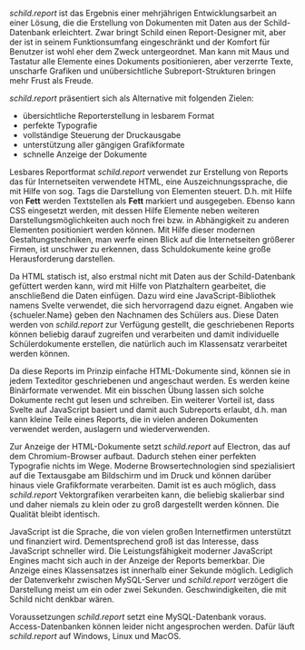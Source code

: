 _schild.report_ ist das Ergebnis einer mehrjährigen Entwicklungsarbeit an einer
Lösung, die die Erstellung von Dokumenten mit Daten aus der
Schild-Datenbank erleichtert. Zwar bringt Schild einen Report-Designer
mit, aber der ist in seinem Funktionsumfang eingeschränkt und der
Komfort für Benutzer ist wohl eher dem Zweck untergeordnet. Man kann
mit Maus und Tastatur alle Elemente eines Dokuments positionieren,
aber verzerrte Texte, unscharfe Grafiken und unübersichtliche
Subreport-Strukturen bringen mehr Frust als Freude.

_schild.report_ präsentiert sich als Alternative mit folgenden Zielen:

* übersichtliche Reporterstellung in lesbarem Format
* perfekte Typografie
* vollständige Steuerung der Druckausgabe
* unterstützung aller gängigen Grafikformate
* schnelle Anzeige der Dokumente

Lesbares Reportformat
_schild.report_ verwendet zur Erstellung von Reports das für Internetseiten
verwendete HTML, eine Auszeichnungssprache, die mit Hilfe von sog. Tags
die Darstellung von Elementen steuert. D.h. mit Hilfe von <b>Fett</b>
werden Textstellen als **Fett** markiert und ausgegeben. Ebenso kann CSS
eingesetzt werden, mit dessen Hilfe Elemente neben weiteren
Darstellungsmöglichkeiten auch noch frei bzw. in Abhängigkeit zu anderen
Elementen positioniert werden können. Mit Hilfe dieser modernen
Gestaltungstechniken, man werfe einen Blick auf die Internetseiten
größerer Firmen, ist unschwer zu erkennen, dass Schuldokumente keine
große Herausforderung darstellen.

Da HTML statisch ist, also erstmal nicht mit Daten aus der
Schild-Datenbank gefüttert werden kann, wird mit Hilfe von Platzhaltern
gearbeitet, die anschließend die Daten einfügen. Dazu wird eine
JavaScript-Bibliothek namens Svelte verwendet, die sich hervorragend
dazu eignet. Angaben wie {schueler.Name} geben den Nachnamen des
Schülers aus. Diese Daten werden von _schild.report_ zur Verfügung gestellt, die
geschriebenen Reports können beliebig darauf zugreifen und verarbeiten
und damit individuelle Schülerdokumente erstellen, die natürlich auch im
Klassensatz verarbeitet werden können.

Da diese Reports im Prinzip einfache HTML-Dokumente sind, können sie in
jedem Texteditor geschriebenen und angeschaut werden. Es werden keine
Binärformate verwendet. Mit ein bisschen Übung lassen sich solche
Dokumente recht gut lesen und schreiben. Ein weiterer Vorteil ist, dass
Svelte auf JavaScript basiert und damit auch Subreports erlaubt, d.h.
man kann kleine Teile eines Reports, die in vielen anderen Dokumenten
verwendet werden, auslagern und wiederverwenden.

Zur Anzeige der HTML-Dokumente setzt _schild.report_ auf Electron, das auf dem
Chromium-Browser aufbaut. Dadurch stehen einer perfekten Typografie
nichts im Wege. Moderne Browsertechnologien sind spezialisiert auf die
Textausgabe am Bildschirm und im Druck und können darüber hinaus viele
Grafikformate verarbeiten. Damit ist es auch möglich, dass _schild.report_
Vektorgrafiken verarbeiten kann, die beliebig skalierbar sind und daher
niemals zu klein oder zu groß dargestellt werden können. Die Qualität
bleibt identisch.

JavaScript ist die Sprache, die von vielen großen Internetfirmen
unterstützt und finanziert wird. Dementsprechend groß ist das Interesse,
dass JavaScript schneller wird. Die Leistungsfähigkeit moderner
JavaScript Engines macht sich auch in der Anzeige der Reports bemerkbar.
Die Anzeige eines Klassensatzes ist innerhalb einer Sekunde möglich.
Lediglich der Datenverkehr zwischen MySQL-Server und _schild.report_ verzögert die
Darstellung meist um ein oder zwei Sekunden. Geschwindigkeiten, die mit
Schild nicht denkbar wären.

Voraussetzungen
_schild.report_ setzt eine MySQL-Datenbank voraus. Access-Datenbanken können
leider nicht angesprochen werden. Dafür läuft _schild.report_ auf Windows, Linux
und MacOS.
